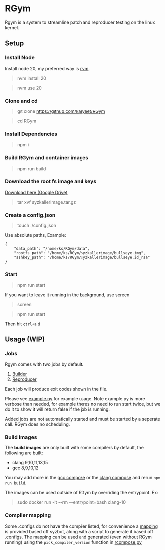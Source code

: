 # RGym
Rgym is a system to streamline patch and reproducer testing on the linux kernel.

## Setup
### Install Node
Install node 20, my preferred way is [nvm](https://github.com/nvm-sh/nvm).
> nvm install 20

> nvm use 20

### Clone and cd
> git clone https://github.com/karyeet/RGym

> cd RGym

### Install Dependencies
> npm i

### Build RGym and container images
> npm run build

### Download the root fs image and keys
[Download here (Google Drive)](https://drive.google.com/drive/folders/1eAzMR7bK4pKGy6V6Z8LEIZ0v07fWCVyW?usp=sharing)
>tar xvf syzkallerimage.tar.gz

### Create a config.json
> touch ./config.json

Use absolute paths,
Example:
```
{
    "data_path": "/home/ks/RGym/data",
    "rootfs_path": "/home/ks/RGym/syzkallerimage/bullseye.img",
    "sshkey_path": "/home/ks/RGym/syzkallerimage/bullseye.id_rsa"
}
```
### Start
> npm run start

If you want to leave it running in the background, use screen

> screen

> npm run start

Then hit `ctrl+a` `d`

## Usage (WIP)

### Jobs
Rgym comes with two jobs by default.

1. [Builder](https://github.com/karyeet/RGym/blob/main/Docker/build-kernel/setup.py)
2. [Reproducer](https://github.com/karyeet/RGym/blob/main/Docker/reproducer/setup.py)

Each job will produce exit codes shown in the file.

Please see [example.py](https://github.com/karyeet/RGym/blob/main/RCompose/example.py) for example usage. Note example.py is more verbose than needed, for example theres no need to run start twice, but we do it to show it will return false if the job is running.

Added jobs are not automatically started and must be started by a seperate call. RGym does no scheduling.

### Build Images
The **build images** are only built with some compilers by default, the following are built:
- clang 9,10,11,13,15
- gcc 8,9,10,12

You may add more in the [gcc compose](https://github.com/karyeet/RGym/blob/main/Docker/gcc-images.yml) or the [clang compose](https://github.com/karyeet/RGym/blob/main/Docker/clang-images.yml) and rerun `npm run build`.

The images can be used outside of RGym by overriding the entrypoint. Ex:
> sudo docker run -it --rm --entrypoint=bash clang-10

### Compiler mapping
Some .configs do not have the compiler listed, for convenience a [mapping](https://github.com/karyeet/RGym/blob/main/RCompose/compiler_mapping.json) is provided based off syzbot, along with a script to generate it based off .configs. The mapping can be used and generated (even without RGym running) using the `pick_compiler_version` function in [rcompose.py](https://github.com/karyeet/RGym/blob/3f1956c2cf04bf0b2b1ac356c38df560b3ae6925/RCompose/rcompose.py#L116)


